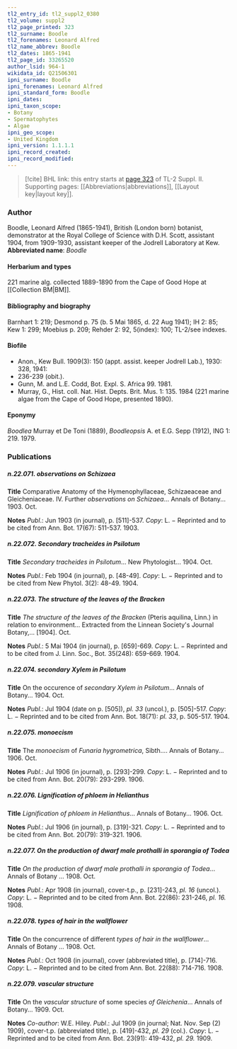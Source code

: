 ```yaml
---
tl2_entry_id: tl2_suppl2_0380
tl2_volume: suppl2
tl2_page_printed: 323
tl2_surname: Boodle
tl2_forenames: Leonard Alfred
tl2_name_abbrev: Boodle
tl2_dates: 1865-1941
tl2_page_id: 33265520
author_lsid: 964-1
wikidata_id: Q21506301
ipni_surname: Boodle
ipni_forenames: Leonard Alfred
ipni_standard_form: Boodle
ipni_dates: 
ipni_taxon_scope: 
- Botany
- Spermatophytes
- Algae
ipni_geo_scope: 
- United Kingdom
ipni_version: 1.1.1.1
ipni_record_created: 
ipni_record_modified:
---
```



> [!cite] BHL link: this entry starts at [page 323](https://www.biodiversitylibrary.org/page/33265520) of TL-2 Suppl. II.
> Supporting pages: [[Abbreviations|abbreviations]], [[Layout key|layout key]].

### Author

Boodle, Leonard Alfred (1865-1941), British (London born) botanist, demonstrator at the Royal College of Science with D.H. Scott, assistant 1904, from 1909-1930, assistant keeper of the Jodrell Laboratory at Kew. 
**Abbreviated name**: *Boodle*

#### Herbarium and types

221 marine alg. collected 1889-1890 from the Cape of Good Hope at [[Collection BM|BM]].

#### Bibliography and biography

Barnhart 1: 219; Desmond p. 75 (b. 5 Mai 1865, d. 22 Aug 1941); IH 2: 85; Kew 1: 299; Moebius p. 209; Rehder 2: 92, 5(index): 100; TL-2/see indexes.

#### Biofile

- Anon., Kew Bull. 1909(3): 150 (appt. assist. keeper Jodrell Lab.), 1930: 328, 1941:
- 236-239 (obit.).
- Gunn, M. and L.E. Codd, Bot. Expl. S. Africa 99. 1981.
- Murray, G., Hist. coll. Nat. Hist. Depts. Brit. Mus. 1: 135. 1984 (221 marine algae from the Cape of Good Hope, presented 1890).

#### Eponymy

*Boodlea* Murray et De Toni (1889), *Boodleopsis* A. et E.G. Sepp (1912), ING 1: 219. 1979.

### Publications

##### n.22.071. observations on Schizaea

**Title**
Comparative Anatomy of the Hymenophyllaceae, Schizaeaceae and Gleicheniaceae. IV. Further *observations on Schizaea*... Annals of Botany... 1903. Oct.

**Notes**
*Publ*.: Jun 1903 (in journal), p. \[511\]-537. *Copy*: L. − Reprinted and to be cited from Ann. Bot. 17(67): 511-537. 1903.

##### n.22.072. Secondary tracheides in Psilotum

**Title**
*Secondary tracheides in Psilotum*... New Phytologist... 1904. Oct.

**Notes**
*Publ*.: Feb 1904 (in journal), p. \[48-49\]. *Copy*: L. − Reprinted and to be cited from New Phytol. 3(2): 48-49. 1904.

##### n.22.073. The structure of the leaves of the Bracken

**Title**
*The structure of the leaves of the Bracken* (Pteris aquilina, Linn.) in relation to environment... Extracted from the Linnean Society's Journal Botany,... \[1904\]. Oct.

**Notes**
*Publ*.: 5 Mai 1904 (in journal), p. \[659\]-669. *Copy*: L. − Reprinted and to be cited from J. Linn. Soc., Bot. 35(248): 659-669. 1904.

##### n.22.074. secondary Xylem in Psilotum

**Title**
On the occurence of *secondary Xylem in Psilotum*... Annals of Botany... 1904. Oct.

**Notes**
*Publ*.: Jul 1904 (date on p. \[505\]), *pl. 33* (uncol.), p. \[505\]-517. *Copy*: L. − Reprinted and to be cited from Ann. Bot. 18(71): *pl. 33*, p. 505-517. 1904.

##### n.22.075. monoecism

**Title**
The *monoecism* of *Funaria hygrometrica*, Sibth.... Annals of Botany... 1906. Oct.

**Notes**
*Publ*.: Jul 1906 (in journal), p. \[293\]-299. *Copy*: L. − Reprinted and to be cited from Ann. Bot. 20(79): 293-299. 1906.

##### n.22.076. Lignification of phloem in Helianthus

**Title**
*Lignification of phloem in Helianthus*... Annals of Botany... 1906. Oct.

**Notes**
*Publ*.: Jul 1906 (in journal), p. \[319\]-321. *Copy*: L. − Reprinted and to be cited from Ann. Bot. 20(79): 319-321. 1906.

##### n.22.077. On the production of dwarf male prothalli in sporangia of Todea

**Title**
*On the production of dwarf male prothalli in sporangia of Todea*... Annals of Botany ... 1908. Oct.

**Notes**
*Publ*.: Apr 1908 (in journal), cover-t.p., p. \[231\]-243, *pl. 16* (uncol.). *Copy*: L. − Reprinted and to be cited from Ann. Bot. 22(86): 231-246, *pl. 16.* 1908.

##### n.22.078. types of hair in the wallflower

**Title**
On the concurrence of different *types of hair in the wallflower*... Annals of Botany ... 1908. Oct.

**Notes**
*Publ*.: Oct 1908 (in journal), cover (abbreviated title), p. \[714\]-716. *Copy*: L. − Reprinted and to be cited from Ann. Bot. 22(88): 714-716. 1908.

##### n.22.079. vascular structure

**Title**
On the *vascular structure* of some species *of Gleichenia*... Annals of Botany... 1909. Oct.

**Notes**
*Co-author*: W.E. Hiley.
*Publ*.: Jul 1909 (in journal; Nat. Nov. Sep (2) 1909), cover-t.p. (abbreviated title), p. \[419\]-432, *pl. 29* (col.). *Copy*: L. − Reprinted and to be cited from Ann. Bot. 23(91): 419-432, *pl. 29.* 1909.

